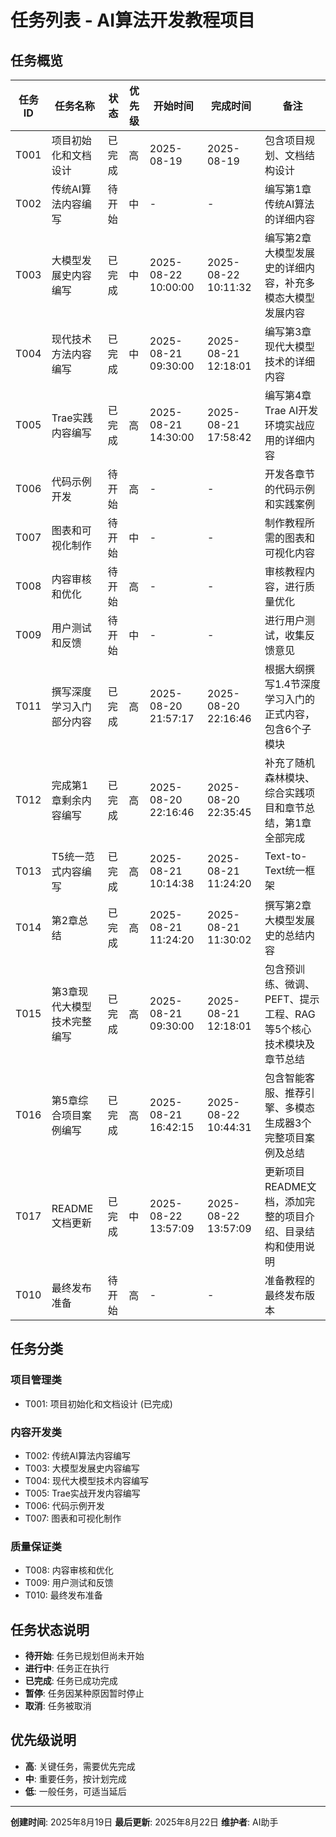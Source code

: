 # 任务列表 - AI算法开发教程项目

## 任务概览

| 任务ID | 任务名称                    | 状态   | 优先级 | 开始时间            | 完成时间            | 备注                                                             |
| ------ | --------------------------- | ------ | ------ | ------------------- | ------------------- | ---------------------------------------------------------------- |
| T001   | 项目初始化和文档设计        | 已完成 | 高     | 2025-08-19          | 2025-08-19          | 包含项目规划、文档结构设计                                       |
| T002   | 传统AI算法内容编写          | 待开始 | 中     | -                   | -                   | 编写第1章传统AI算法的详细内容                                    |
| T003   | 大模型发展史内容编写        | 已完成 | 中     | 2025-08-22 10:00:00 | 2025-08-22 10:11:32 | 编写第2章大模型发展史的详细内容，补充多模态大模型发展内容        |
| T004   | 现代技术方法内容编写        | 已完成 | 中     | 2025-08-21 09:30:00 | 2025-08-21 12:18:01 | 编写第3章现代大模型技术的详细内容                                |
| T005   | Trae实践内容编写            | 已完成 | 高     | 2025-08-21 14:30:00 | 2025-08-21 17:58:42 | 编写第4章Trae AI开发环境实战应用的详细内容                       |
| T006   | 代码示例开发                | 待开始 | 高     | -                   | -                   | 开发各章节的代码示例和实践案例                                   |
| T007   | 图表和可视化制作            | 待开始 | 中     | -                   | -                   | 制作教程所需的图表和可视化内容                                   |
| T008   | 内容审核和优化              | 待开始 | 高     | -                   | -                   | 审核教程内容，进行质量优化                                       |
| T009   | 用户测试和反馈              | 待开始 | 中     | -                   | -                   | 进行用户测试，收集反馈意见                                       |
| T011   | 撰写深度学习入门部分内容    | 已完成 | 高     | 2025-08-20 21:57:17 | 2025-08-20 22:16:46 | 根据大纲撰写1.4节深度学习入门的正式内容，包含6个子模块           |
| T012   | 完成第1章剩余内容编写       | 已完成 | 高     | 2025-08-20 22:16:46 | 2025-08-20 22:35:45 | 补充了随机森林模块、综合实践项目和章节总结，第1章全部完成        |
| T013   | T5统一范式内容编写          | 已完成 | 高     | 2025-08-21 10:14:38 | 2025-08-21 11:24:20 | Text-to-Text统一框架                                             |
| T014   | 第2章总结                   | 已完成 | 高     | 2025-08-21 11:24:20 | 2025-08-21 11:30:02 | 撰写第2章大模型发展史的总结内容                                  |
| T015   | 第3章现代大模型技术完整编写 | 已完成 | 高     | 2025-08-21 09:30:00 | 2025-08-21 12:18:01 | 包含预训练、微调、PEFT、提示工程、RAG等5个核心技术模块及章节总结 |
| T016   | 第5章综合项目案例编写       | 已完成 | 高     | 2025-08-21 16:42:15 | 2025-08-22 10:44:31 | 包含智能客服、推荐引擎、多模态生成器3个完整项目案例及总结        |
| T017   | README文档更新              | 已完成 | 中     | 2025-08-22 13:57:09 | 2025-08-22 13:57:09 | 更新项目README文档，添加完整的项目介绍、目录结构和使用说明       |
| T010   | 最终发布准备                | 待开始 | 高     | -                   | -                   | 准备教程的最终发布版本                                           |

## 任务分类

### 项目管理类

- T001: 项目初始化和文档设计 (已完成)

### 内容开发类

- T002: 传统AI算法内容编写
- T003: 大模型发展史内容编写
- T004: 现代大模型技术内容编写
- T005: Trae实战开发内容编写
- T006: 代码示例开发
- T007: 图表和可视化制作

### 质量保证类

- T008: 内容审核和优化
- T009: 用户测试和反馈
- T010: 最终发布准备

## 任务状态说明

- **待开始**: 任务已规划但尚未开始
- **进行中**: 任务正在执行
- **已完成**: 任务已成功完成
- **暂停**: 任务因某种原因暂时停止
- **取消**: 任务被取消

## 优先级说明

- **高**: 关键任务，需要优先完成
- **中**: 重要任务，按计划完成
- **低**: 一般任务，可适当延后

---

**创建时间**: 2025年8月19日
**最后更新**: 2025年8月22日
**维护者**: AI助手
